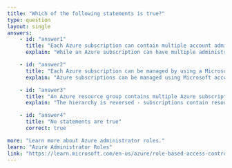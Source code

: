 ```yaml
---
title: "Which of the following statements is true?"
type: question
layout: single
answers:
    - id: "answer1"
      title: "Each Azure subscription can contain multiple account administrators"
      explain: "While an Azure subscription can have multiple administrators through RBAC roles, there can only be one account administrator per subscription."

    - id: "answer2"
      title: "Each Azure subscription can be managed by using a Microsoft account only"
      explain: "Azure subscriptions can be managed using Microsoft accounts (MSAs) or work/school accounts (Azure AD accounts)."

    - id: "answer3"
      title: "An Azure resource group contains multiple Azure subscriptions"
      explain: "The hierarchy is reversed - subscriptions contain resource groups, not the other way around. Resource groups are used to organize resources within a subscription."

    - id: "answer4"
      title: "No statements are true"
      correct: true

more: "Learn more about Azure administrator roles."
learn: "Azure Administrator Roles"
link: "https://learn.microsoft.com/en-us/azure/role-based-access-control/rbac-and-directory-admin-roles"
---
```

